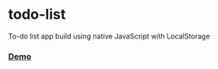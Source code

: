 # todo-list
To-do list app build using native JavaScript with LocalStorage

### [Demo](https://awran5.github.io/todo-list/)
